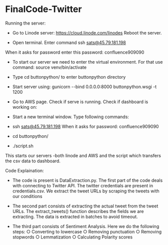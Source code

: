 # FinalCode-Twitter

Running the server:


*	Go to Linode server: https://cloud.linode.com/linodes Reboot the server.


*	Open terminal. Enter command
ssh sats@45.79.181.198

When it asks for password enter this password: confluence909090

*	To start our server we need to enter the virtual environment. For that use command:
source venv/bin/activate

*	Type cd buttonpython/ to enter buttonpython directory

*	Start server using:
gunicorn --bind 0.0.0.0:8000 buttonpython.wsgi -t 1200

*	Go to AWS page. Check if serve is running. Check if dashboard is working on:   

*	Start a new terminal window. Type following commands:
*	ssh sats@45.79.181.198
When it asks for password: confluence909090
* cd buttonpython/
*	./script.sh

This starts our servers -both linode and AWS and the script which transfers the csv data to dashboard.

Code Explaination:
*	The code is present is DataExtraction.py. The first part of the code deals with connecting to Twitter API. The twitter credentials are present in credentials.csv. We extract the tweet URLs by scraping the tweets with our conditions

*	The second part consists of extracting the actual tweet from the tweet URLs. The extract_tweets() function describes the fields we are extracting. The data is extracted in batches to avoid timeout.

*	The third part consists of Sentiment Analysis. Here we do the following steps:
○	Converting to lowercase
○	Removing punctuation
○	Removing stopwords
○	Lemmatization
○	Calculating Polarity scores

